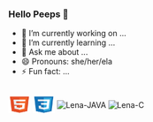 ### Hello Peeps 👋

- 🔭 I’m currently working on ...
- 🌱 I’m currently learning ...
- 💬 Ask me about ...
- 😄 Pronouns: she/her/ela
- ⚡ Fun fact: ...

<div style="display: inline_block"><br>
  
  <img align="center" alt="Lena-HTML" height="30" width="40" src="https://raw.githubusercontent.com/devicons/devicon/master/icons/html5/html5-original.svg">
  <img align="center" alt="Lena-CSS" height="30" width="40" src="https://raw.githubusercontent.com/devicons/devicon/master/icons/css3/css3-original.svg">
  <img align="center" alt="Lena-JAVA" height="30" width="40" src="https://cdn.jsdelivr.net/gh/devicons/devicon/icons/java/java-original.svg">
  <img align="center" alt="Lena-C" height="30" width="40" src="https://cdn.jsdelivr.net/gh/devicons/devicon/icons/c/c-original.svg" />
          
  
</div>

